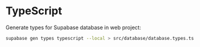 # TypeScript

Generate types for Supabase database in web project:

```sh
supabase gen types typescript --local > src/database/database.types.ts
```
